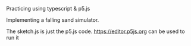 Practicing using typescript & p5.js

Implementing a falling sand simulator.

The sketch.js is just the p5.js code.
https://editor.p5js.org can be used to run it